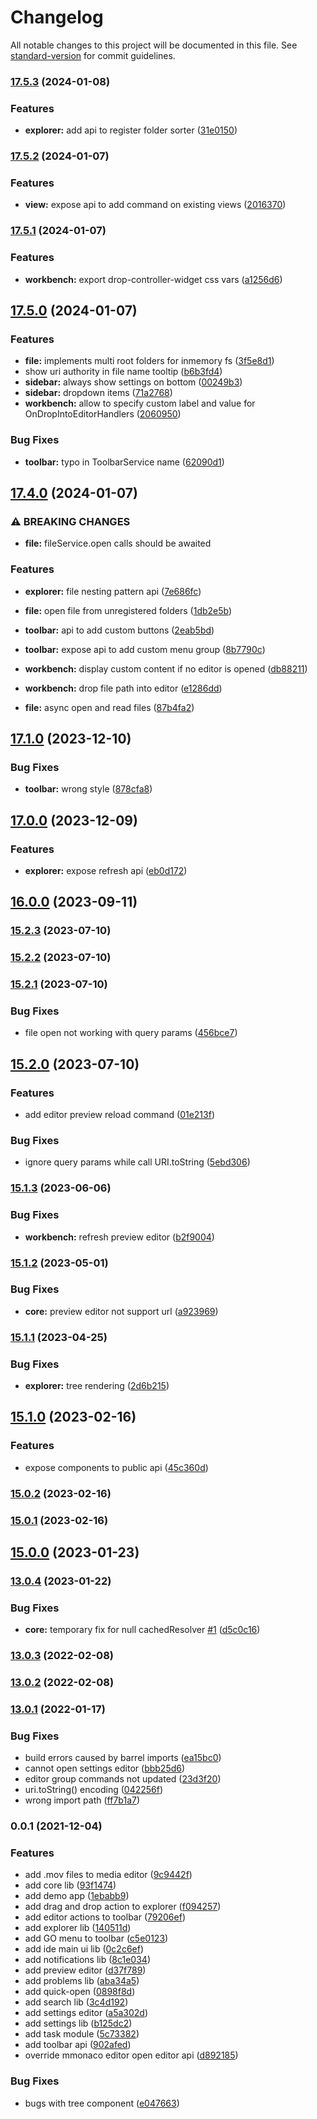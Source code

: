 # Changelog

All notable changes to this project will be documented in this file. See [standard-version](https://github.com/conventional-changelog/standard-version) for commit guidelines.

### [17.5.3](https://github.com/cisstech/nge-ide/compare/v17.5.2...v17.5.3) (2024-01-08)


### Features

* **explorer:** add api to register folder sorter ([31e0150](https://github.com/cisstech/nge-ide/commit/31e0150589c76cd8189ed9f0729fa431b91861fd))

### [17.5.2](https://github.com/cisstech/nge-ide/compare/v17.5.1...v17.5.2) (2024-01-07)


### Features

* **view:** expose api to add command on existing views ([2016370](https://github.com/cisstech/nge-ide/commit/2016370ab50dca578924bf26f732143ce661d968))

### [17.5.1](https://github.com/cisstech/nge-ide/compare/v17.5.0...v17.5.1) (2024-01-07)


### Features

* **workbench:** export drop-controller-widget css vars ([a1256d6](https://github.com/cisstech/nge-ide/commit/a1256d6f91dd39956a4af3912628814cd2de920f))

## [17.5.0](https://github.com/cisstech/nge-ide/compare/v17.4.0...v17.5.0) (2024-01-07)


### Features

* **file:** implements multi root folders for inmemory fs ([3f5e8d1](https://github.com/cisstech/nge-ide/commit/3f5e8d1d5802f51e17c49c909269c2a3b3180fe5))
* show uri authority in file name tooltip ([b6b3fd4](https://github.com/cisstech/nge-ide/commit/b6b3fd4cf29e9f0297b82632b9bfca7390fca4fe))
* **sidebar:** always show settings on bottom ([00249b3](https://github.com/cisstech/nge-ide/commit/00249b3a3c47952801083ce7a1743d01e82223a2))
* **sidebar:** dropdown items ([71a2768](https://github.com/cisstech/nge-ide/commit/71a2768f78431b2227c88bfa4b91c1e2c135e47a))
* **workbench:** allow to specify custom label and value for OnDropIntoEditorHandlers ([2060950](https://github.com/cisstech/nge-ide/commit/20609505db8a4e3d877e202133cb89eff91fc9ec))


### Bug Fixes

* **toolbar:** typo in ToolbarService name ([62090d1](https://github.com/cisstech/nge-ide/commit/62090d1b6cf794867b7cccd7f009f121fd8b2d33))

## [17.4.0](https://github.com/cisstech/nge-ide/compare/v17.1.0...v17.4.0) (2024-01-07)


### ⚠ BREAKING CHANGES

* **file:** fileService.open calls should be awaited

### Features

* **explorer:** file nesting pattern api ([7e686fc](https://github.com/cisstech/nge-ide/commit/7e686fcf2f7657438a00baa6e3da445c48733f32))
* **file:** open file from unregistered folders ([1db2e5b](https://github.com/cisstech/nge-ide/commit/1db2e5baff8b3d659874c7ada237e577b37317b7))
* **toolbar:** api to add custom buttons ([2eab5bd](https://github.com/cisstech/nge-ide/commit/2eab5bd2d84beadba7248742a84a0d05bc792c62))
* **toolbar:** expose api to add custom menu group ([8b7790c](https://github.com/cisstech/nge-ide/commit/8b7790cd79d848a40f0be19a11493df71883f7de))
* **workbench:** display custom content if no editor is opened ([db88211](https://github.com/cisstech/nge-ide/commit/db882110a63505aff94388519bb5a92f45498deb))
* **workbench:** drop file path into editor ([e1286dd](https://github.com/cisstech/nge-ide/commit/e1286dd49e1b52f0fcb7823690c7513c72428557))


* **file:** async open and read files ([87b4fa2](https://github.com/cisstech/nge-ide/commit/87b4fa2ddfe1f2280a0e60ed0f5bca1ea0acd9c6))

## [17.1.0](https://github.com/cisstech/nge-ide/compare/v17.0.0...v17.1.0) (2023-12-10)


### Bug Fixes

* **toolbar:** wrong style ([878cfa8](https://github.com/cisstech/nge-ide/commit/878cfa89ebb434c3d0f955754e80edccf928454a))

## [17.0.0](https://github.com/cisstech/nge-ide/compare/v16.0.0...v17.0.0) (2023-12-09)


### Features

* **explorer:** expose refresh api ([eb0d172](https://github.com/cisstech/nge-ide/commit/eb0d172b1abf6ae3619db049cd6ac92143f866bd))

## [16.0.0](https://github.com/cisstech/nge-ide/compare/v15.2.3...v16.0.0) (2023-09-11)

### [15.2.3](https://github.com/cisstech/nge-ide/compare/v15.2.1...v15.2.3) (2023-07-10)

### [15.2.2](https://github.com/cisstech/nge-ide/compare/v15.2.1...v15.2.2) (2023-07-10)

### [15.2.1](https://github.com/cisstech/nge-ide/compare/v15.2.0...v15.2.1) (2023-07-10)


### Bug Fixes

* file open not working with query params ([456bce7](https://github.com/cisstech/nge-ide/commit/456bce7a1589718651afade24abb0868b97b3e81))

## [15.2.0](https://github.com/cisstech/nge-ide/compare/v15.1.3...v15.2.0) (2023-07-10)


### Features

* add editor preview reload command ([01e213f](https://github.com/cisstech/nge-ide/commit/01e213fbc491e347e85e7d38e26af265858de95a))


### Bug Fixes

* ignore query params while call URI.toString ([5ebd306](https://github.com/cisstech/nge-ide/commit/5ebd306fd783ba5aa640c2608c2a5196b164c493))

### [15.1.3](https://github.com/cisstech/nge-ide/compare/v15.1.2...v15.1.3) (2023-06-06)


### Bug Fixes

* **workbench:** refresh preview editor ([b2f9004](https://github.com/cisstech/nge-ide/commit/b2f9004d86b655260cbc7b80e29368bb2f585b0e))

### [15.1.2](https://github.com/cisstech/nge-ide/compare/v15.1.1...v15.1.2) (2023-05-01)


### Bug Fixes

* **core:** preview editor not support url ([a923969](https://github.com/cisstech/nge-ide/commit/a9239696bfafc3faef4e6ac4f1c075e88afeb021))

### [15.1.1](https://github.com/cisstech/nge-ide/compare/v15.1.0...v15.1.1) (2023-04-25)


### Bug Fixes

* **explorer:** tree rendering ([2d6b215](https://github.com/cisstech/nge-ide/commit/2d6b215fdebdac1a9995d60dad4de71ee40b4b5a))

## [15.1.0](https://github.com/cisstech/nge-ide/compare/v15.0.2...v15.1.0) (2023-02-16)


### Features

* expose components to public api ([45c360d](https://github.com/cisstech/nge-ide/commit/45c360d053712a165cb7179c307e18653ec57319))

### [15.0.2](https://github.com/cisstech/nge-ide/compare/v15.0.1...v15.0.2) (2023-02-16)

### [15.0.1](https://github.com/cisstech/nge-ide/compare/v15.0.0...v15.0.1) (2023-02-16)

## [15.0.0](https://github.com/cisstech/nge-ide/compare/v13.0.4...v15.0.0) (2023-01-23)

### [13.0.4](https://github.com/cisstech/nge-ide/compare/v13.0.3...v13.0.4) (2023-01-22)


### Bug Fixes

* **core:** temporary fix for null cachedResolver [#1](https://github.com/cisstech/nge-ide/issues/1) ([d5c0c16](https://github.com/cisstech/nge-ide/commit/d5c0c16cbc92209d035acf2fba6d7ab42e971aba))

### [13.0.3](https://github.com/cisstech/nge-ide/compare/v13.0.1...v13.0.3) (2022-02-08)

### [13.0.2](https://github.com/cisstech/nge-ide/compare/v13.0.1...v13.0.2) (2022-02-08)

### [13.0.1](https://github.com/cisstech/nge-ide/compare/v0.0.1...v13.0.1) (2022-01-17)


### Bug Fixes

* build errors caused by barrel imports ([ea15bc0](https://github.com/cisstech/nge-ide/commit/ea15bc07254db16bef7579af861b73ba2d256937))
* cannot open settings editor ([bbb25d6](https://github.com/cisstech/nge-ide/commit/bbb25d64f41a7bb7f212db32f0909f1fee0f0f68))
* editor group commands not updated ([23d3f20](https://github.com/cisstech/nge-ide/commit/23d3f200453e792fa366581c4e3b0002ce8ec9c4))
* uri.toString() encoding ([042256f](https://github.com/cisstech/nge-ide/commit/042256fcda323db3fd851c91fc55b69b4657c633))
* wrong import path ([ff7b1a7](https://github.com/cisstech/nge-ide/commit/ff7b1a769959f2257b3e10446d43f652d3d8abcb))

### 0.0.1 (2021-12-04)


### Features

* add .mov files to media editor ([9c9442f](https://github.com/cisstech/nge-ide/commit/9c9442f6566c05e35f064e8eab20cf027dc506fd))
* add core lib ([93f1474](https://github.com/cisstech/nge-ide/commit/93f147457970a7ceaa782bb5a744201096b8b728))
* add demo app ([1ebabb9](https://github.com/cisstech/nge-ide/commit/1ebabb956ce02ea57fa8aada2fad5f01b2f8b844))
* add drag and drop action to explorer ([f094257](https://github.com/cisstech/nge-ide/commit/f094257d2e8156c41cd712a287261a1689eefe0d))
* add editor actions to toolbar ([79206ef](https://github.com/cisstech/nge-ide/commit/79206ef7d03c48e485a1eb98cf3c71d9e0ec760a))
* add explorer lib ([140511d](https://github.com/cisstech/nge-ide/commit/140511d8fe773009ab09c5989aab137e20d31dbf))
* add GO menu to toolbar ([c5e0123](https://github.com/cisstech/nge-ide/commit/c5e01237a758a3d00fcd7bd9fe18e7728289ed9f))
* add ide main ui lib ([0c2c6ef](https://github.com/cisstech/nge-ide/commit/0c2c6ef9ffb878484c07262039dadfee6db9c6b0))
* add notifications lib ([8c1e034](https://github.com/cisstech/nge-ide/commit/8c1e034ca03f4dc68ba9d7e2a94414493bb9026f))
* add preview editor ([d37f789](https://github.com/cisstech/nge-ide/commit/d37f789b6da96962da6d343ad759ee54c2f4fa81))
* add problems lib ([aba34a5](https://github.com/cisstech/nge-ide/commit/aba34a5e7d7b54798964a202c0b24b302b2bcda4))
* add quick-open ([0898f8d](https://github.com/cisstech/nge-ide/commit/0898f8df73eb62da671691b55ab6290e4469e5ab))
* add search lib ([3c4d192](https://github.com/cisstech/nge-ide/commit/3c4d1926761883434bcd4bc4f99a97d001877c30))
* add settings editor ([a5a302d](https://github.com/cisstech/nge-ide/commit/a5a302d53b42eb75fb6eeb392d13f372a5201dd9))
* add settings lib ([b125dc2](https://github.com/cisstech/nge-ide/commit/b125dc2cf7a6f0a82b4060176ad5e7db8da86cce))
* add task module ([5c73382](https://github.com/cisstech/nge-ide/commit/5c73382d18d9a62174e42b0c70d90fc3685c5240))
* add toolbar api ([902afed](https://github.com/cisstech/nge-ide/commit/902afed2a430cebc664f4912cad2286c29dfa77f))
* override mmonaco editor open editor api ([d892185](https://github.com/cisstech/nge-ide/commit/d892185fd104089e9cbb1efc513ed7601a0b79e5))


### Bug Fixes

* bugs with tree component ([e047663](https://github.com/cisstech/nge-ide/commit/e047663fa7b51899068c50e54d896a21ed37911b))
